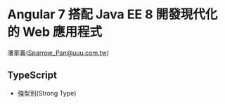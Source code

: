 # Angular 7 搭配 Java EE 8 開發現代化的 Web 應用程式

潘家義(Sparrow_Pan@uuu.com.tw)

## TypeScript

* 強型別(Strong Type)